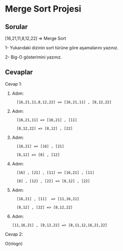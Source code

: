 # Merge Sort Projesi

## Sorular

  [16,21,11,8,12,22] => Merge Sort

1- Yukarıdaki dizinin sort türüne göre aşamalarını yazınız.

2- Big-O gösterimini yazınız.

## Cevaplar

Cevap 1:
1. Adım: 
 
         [16,21,11,8,12,22] => [16,21,11] , [8,12,22]
2. Adım: 

         [16,21,11] => [16,21] , [11] 

         [8,12,22] => [8,12] , [22]
3. Adım: 

         [16,21] => [16] , [21]

         [8,12] => [8] , [12]
4. Adım: 

         [16] , [21] , [11] => [16,21] , [11] 

         [8] , [12] , [22] => [8,12] , [22]
5. Adım: 

         [16,21] , [11]  => [11,16,21]

         [8,12] , [22] => [8,12,22]
6. Adım: 

       [11,16,21] , [8,12,22] => [8,11,12,16,21,22]
       
Cevap 2:

 O(nlogn)
